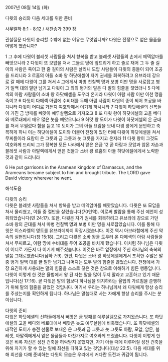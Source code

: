 2007년 08월 14일 (화)

다윗의 승리와 다음 세대를 위한 준비



사무엘하 8:1 - 8:12 / 새찬송가 399 장


관찰질문
다윗이 승리할 수밖에 없는 이유는 무엇입니까? 
다윗은 전쟁으로 얻은 물품을 어떻게 했습니까? 

1 그 후에 다윗이 블레셋 사람들을 쳐서 항복을 받고 블레셋 사람들의 손에서 메덱암마를 빼앗으니라 2 다윗이 또 모압을 쳐서 그들로 땅에 엎드리게 하고 줄로 재어 그 두 줄 길이의 사람은 죽이고 한 줄 길이의 사람은 살리니 모압 사람들이 다윗의 종들이 되어 조공을 드리니라 3 르홉의 아들 소바 왕 하닷에셀이 자기 권세를 회복하려고 유브라데 강으로 갈 때에 다윗이 그를 쳐서 4 그에게서 마병 천칠백 명과 보병 이만 명을 사로잡고 병거 일백 대의 말만 남기고 다윗이 그 외의 병거의 말은 다 발의 힘줄을 끊었더니 5 다메섹의 아람 사람들이 소바 왕 하닷에셀을 도우러 온지라 다윗이 아람 사람 이만 이천 명을 죽이고 6 다윗이 다메섹 아람에 수비대를 두매 아람 사람이 다윗의 종이 되어 조공을 바치니라 다윗이 어디로 가든지 여호와께서 이기게 하시니라 7 다윗이 하닷에셀의 신복들이 가진 금 방패를 빼앗아 예루살렘으로 가져오고 8 또 다윗 왕이 하닷에셀의 고을 베다와 베로대에서 매우 많은 놋을 빼앗으니라 9 하맛 왕 도이가 다윗이 하닷에셀의 온 군대를 쳐서 무찔렀다 함을 듣고 10 도이가 그의 아들 요람을 보내 다윗 왕에게 문안하고 축복하게 하니 이는 하닷에셀이 도이와 더불어 전쟁이 있던 터에 다윗이 하닷에셀을 쳐서 무찌름이라 요람이 은 그릇과 금 그릇과 놋 그릇을 가지고 온지라 
11 다윗 왕이 그것도 여호와께 드리되 그가 정복한 모든 나라에서 얻은 은금 12 곧 아람과 모압과 암몬 자손과 블레셋 사람과 아말렉에게서 얻은 것들과 소바 왕 르홉의 아들 하닷에셀에게서 노략한 것과 같이 드리니라  

6 He put garrisons in the Aramean kingdom of Damascus, and the Arameans became subject to him and brought tribute. The LORD gave David victory wherever he went.

해석도움





다윗의 승리  
다윗은 블레셋 사람들을 쳐서 항복을 받고 메덱암마를 빼앗았습니다. 다윗은 또 모압을 쳐서 물리쳤고, 이들 중 절반을 살렸습니다(70인역). 이로써 발람을 통해 주신 예언이 성취되었습니다(민 24:17). 또한, 다윗은 자기 권세를 회복하려고 유브라데 강으로 가던 소바 왕의 군대를 쳐서 마병 천칠백 명과 보병 이만 명을 사로잡았습니다. 이를 통해 다윗은 이스라엘의 영토를 유브라데까지 확장시켰습니다. 이것 역시 아브라함에게 주신 약속의 실현입니다(창 15:18). 그리고 다윗은 소바 왕을 도우러 온 다메섹의 아람 사람들을 쳐서 무찌르고, 아람 땅에 수비대를 두어 조공을 바치게 했습니다. 이처럼 하나님은 다윗이 어디로 가든지 다 이기게 해주셨습니다. 이것은 바로 앞장에서 주신 하나님의 축복의 말씀 그대로였습니다(삼하 7:9). 한편, 다윗은 소바 왕 하닷에셀에게서 포획한 수많은 말 중 병거 일백 대를 끌 말만 남기고 나머지는 모두 발의 힘줄을 끊었습니다. 전쟁에서 가장 요긴하게 사용되는 말의 힘줄을 스스로 끊은 것은 참으로 이해하기 힘든 행동입니다. 다윗이 이렇게 한 것은 율법에서 왕 된 자는 말을 많이 두지 말라고 교훈하고 있기 때문입니다(신 17:16). 곧 다윗은 말의 힘보다 하나님을 의지하라는 율법의 가르침을 준행하기 위해 말의 힘줄을 끊었던 것입니다. 여기서 우리는 하나님께서 왜 다윗에게 항상 승리를 주셨는지를 확인하게 됩니다. 하나님은 말씀대로 사는 자에게 항상 승리를 주시는 분이십니다.  

다윗의 준비  
다윗은 하닷에셀의 신하들에게서 빼앗은 금 방패를 예루살렘으로 가져왔습니다. 또 하닷에셀의 고을 베다와 베로대에서 빼앗은 놋도 예루살렘에 비축했습니다. 또 하닷에셀의 대적인 도이가 승전 선물로 보내온 은 그릇과 금 그릇과 놋 그릇도 아람, 모압, 암몬, 블레셋, 아말렉에게서 얻은 물품들과 마찬가지로 여호와께 드렸습니다. 다윗이 이렇게 한 것은 비록 자신은 성전 건축을 허락받지 못했지만, 자기 아들 때에 이루어질 성전 건축을 위해 자기가 할 수 있는 일에 최선을 다하고 있는 것입니다(대상 22:5). 다음 세대를 위해 최선을 다해 준비하는 다윗의 모습은 우리에게 커다란 도전과 귀감이 됩니다.